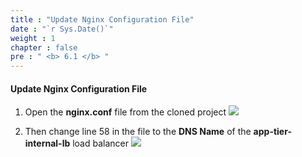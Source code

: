 ```yaml
---
title : "Update Nginx Configuration File"
date : "`r Sys.Date()`"
weight : 1
chapter : false
pre : " <b> 6.1 </b> "
---
```


#### Update Nginx Configuration File
1. Open the **nginx.conf** file from the cloned project
![](../../../images/6-1/01.png?width=50pc)

2. Then change line 58 in the file to the **DNS Name** of the **app-tier-internal-lb** load balancer
![](../../../images/6-1/02.png?width=50pc)
